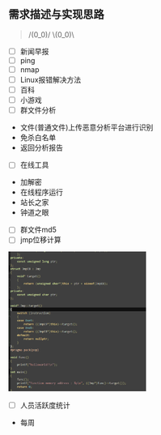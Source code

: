 ## 需求描述与实现思路
> /(0_0)/   \\(0_0)\

- [ ] 新闻早报
- [ ] ping
- [ ] nmap
- [ ] Linux报错解决方法
- [ ] 百科
- [ ] 小游戏
- [ ] 群文件分析
- 文件(普通文件)上传恶意分析平台进行识别
- 免杀白名单
- 返回分析报告
- [ ] 在线工具
- 加解密
- 在线程序运行
- 站长之家
- 钟道之眼
- [ ] 群文件md5
- [ ] jmp位移计算
<img src="./jmp.png" alt="jmp" title="JMP位移" style="width: 54%">

- [ ] 人员活跃度统计
- 每周